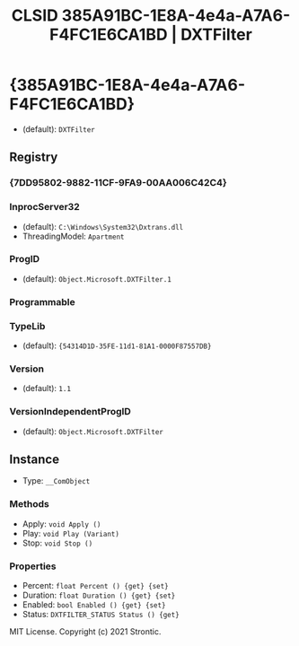 ﻿---
title: "CLSID 385A91BC-1E8A-4e4a-A7A6-F4FC1E6CA1BD | DXTFilter"
excerpt: What is COM-Object CLSID 385A91BC-1E8A-4e4a-A7A6-F4FC1E6CA1BD?
---

# {385A91BC-1E8A-4e4a-A7A6-F4FC1E6CA1BD}

* (default): `DXTFilter`

## Registry


### {7DD95802-9882-11CF-9FA9-00AA006C42C4}


### InprocServer32

* (default): `C:\Windows\System32\Dxtrans.dll`
* ThreadingModel: `Apartment`

### ProgID

* (default): `Object.Microsoft.DXTFilter.1`

### Programmable


### TypeLib

* (default): `{54314D1D-35FE-11d1-81A1-0000F87557DB}`

### Version

* (default): `1.1`

### VersionIndependentProgID

* (default): `Object.Microsoft.DXTFilter`

## Instance

* Type: `__ComObject`

### Methods

* Apply: `void Apply ()`
* Play: `void Play (Variant)`
* Stop: `void Stop ()`

### Properties

* Percent: `float Percent () {get} {set} `
* Duration: `float Duration () {get} {set} `
* Enabled: `bool Enabled () {get} {set} `
* Status: `DXTFILTER_STATUS Status () {get} `

MIT License. Copyright (c) 2021 Strontic.


